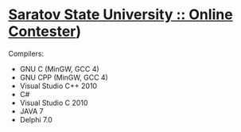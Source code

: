 # [Saratov State University :: Online Contester](http://acm.sgu.ru/index.php))


Compilers:

- GNU C (MinGW, GCC 4)
- GNU CPP (MinGW, GCC 4)
- Visual Studio C++ 2010
- C#
- Visual Studio C 2010
- JAVA 7
- Delphi 7.0
